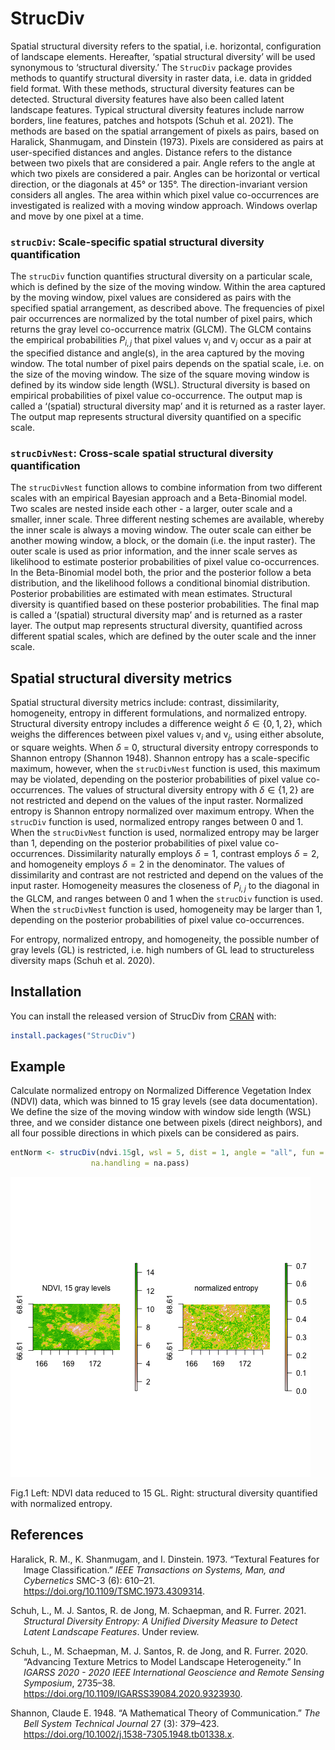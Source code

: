 
<!-- README.md is generated from README.Rmd. Please edit that file -->

# StrucDiv

<!-- badges: start -->
<!-- badges: end -->

Spatial structural diversity refers to the spatial, i.e. horizontal,
configuration of landscape elements. Hereafter, ‘spatial structural
diversity’ will be used synonymous to ‘structural diversity.’ The
`StrucDiv` package provides methods to quantify structural diversity in
raster data, i.e. data in gridded field format. With these methods,
structural diversity features can be detected. Structural diversity
features have also been called latent landscape features. Typical
structural diversity features include narrow borders, line features,
patches and hotspots (Schuh et al. 2021). The methods are based on the
spatial arrangement of pixels as pairs, based on Haralick, Shanmugam,
and Dinstein (1973). Pixels are considered as pairs at user-specified
distances and angles. Distance refers to the distance between two pixels
that are considered a pair. Angle refers to the angle at which two
pixels are considered a pair. Angles can be horizontal or vertical
direction, or the diagonals at 45° or 135°. The direction-invariant
version considers all angles. The area within which pixel value
co-occurrences are investigated is realized with a moving window
approach. Windows overlap and move by one pixel at a time.

### `strucDiv`: Scale-specific spatial structural diversity quantification

The `strucDiv` function quantifies structural diversity on a particular
scale, which is defined by the size of the moving window. Within the
area captured by the moving window, pixel values are considered as pairs
with the specified spatial arrangement, as described above. The
frequencies of pixel pair occurrences are normalized by the total number
of pixel pairs, which returns the gray level co-occurrence matrix
(GLCM). The GLCM contains the empirical probabilities
*P*<sub>*i*, *j*</sub> that pixel values v<sub>*i*</sub> and
v<sub>*j*</sub> occur as a pair at the specified distance and angle(s),
in the area captured by the moving window. The total number of pixel
pairs depends on the spatial scale, i.e. on the size of the moving
window. The size of the square moving window is defined by its window
side length (WSL). Structural diversity is based on empirical
probabilities of pixel value co-occurrence. The output map is called a
‘(spatial) structural diversity map’ and it is returned as a raster
layer. The output map represents structural diversity quantified on a
specific scale.

### `strucDivNest`: Cross-scale spatial structural diversity quantification

The `strucDivNest` function allows to combine information from two
different scales with an empirical Bayesian approach and a Beta-Binomial
model. Two scales are nested inside each other - a larger, outer scale
and a smaller, inner scale. Three different nesting schemes are
available, whereby the inner scale is always a moving window. The outer
scale can either be another mowing window, a block, or the domain
(i.e. the input raster). The outer scale is used as prior information,
and the inner scale serves as likelihood to estimate posterior
probabilities of pixel value co-occurrences. In the Beta-Binomial model
both, the prior and the posterior follow a beta distribution, and the
likelihood follows a conditional binomial distribution. Posterior
probabilities are estimated with mean estimates. Structural diversity is
quantified based on these posterior probabilities. The final map is
called a ‘(spatial) structural diversity map’ and is returned as a
raster layer. The output map represents structural diversity, quantified
across different spatial scales, which are defined by the outer scale
and the inner scale.

## Spatial structural diversity metrics

Spatial structural diversity metrics include: contrast, dissimilarity,
homogeneity, entropy in different formulations, and normalized entropy.
Structural diversity entropy includes a difference weight
*δ* ∈ {0, 1, 2}, which weighs the differences between pixel values
v<sub>*i*</sub> and v<sub>*j*</sub>, using either absolute, or square
weights. When *δ* = 0, structural diversity entropy corresponds to
Shannon entropy (Shannon 1948). Shannon entropy has a scale-specific
maximum, however, when the `strucDivNest` function is used, this maximum
may be violated, depending on the posterior probabilities of pixel value
co-occurrences. The values of structural diversity entropy with
*δ* ∈ {1, 2} are not restricted and depend on the values of the input
raster. Normalized entropy is Shannon entropy normalized over maximum
entropy. When the `strucDiv` function is used, normalized entropy ranges
between 0 and 1. When the `strucDivNest` function is used, normalized
entropy may be larger than 1, depending on the posterior probabilities
of pixel value co-occurrences. Dissimilarity naturally employs *δ* = 1,
contrast employs *δ* = 2, and homogeneity employs *δ* = 2 in the
denominator. The values of dissimilarity and contrast are not restricted
and depend on the values of the input raster. Homogeneity measures the
closeness of *P*<sub>*i*, *j*</sub> to the diagonal in the GLCM, and
ranges between 0 and 1 when the `strucDiv` function is used. When the
`strucDivNest` function is used, homogeneity may be larger than 1,
depending on the posterior probabilities of pixel value co-occurrences.

For entropy, normalized entropy, and homogeneity, the possible number of
gray levels (GL) is restricted, i.e. high numbers of GL lead to
structureless diversity maps (Schuh et al. 2020).

## Installation

You can install the released version of StrucDiv from
[CRAN](https://CRAN.R-project.org) with:

``` r
install.packages("StrucDiv")
```

## Example

Calculate normalized entropy on Normalized Difference Vegetation Index
(NDVI) data, which was binned to 15 gray levels (see data
documentation). We define the size of the moving window with window side
length (WSL) three, and we consider distance one between pixels (direct
neighbors), and all four possible directions in which pixels can be
considered as pairs.

``` r
entNorm <- strucDiv(ndvi.15gl, wsl = 5, dist = 1, angle = "all", fun = entropyNorm,
                  na.handling = na.pass)
```

![title](vignettes/figIn/vign.png)

<figcaption align="left">
Fig.1 Left: NDVI data reduced to 15 GL. Right: structural diversity
quantified with normalized entropy.
</figcaption>

## References

<div id="refs" class="references csl-bib-body hanging-indent">

<div id="ref-Haralick1973" class="csl-entry">

Haralick, R. M., K. Shanmugam, and I. Dinstein. 1973. “Textural Features
for Image Classification.” *IEEE Transactions on Systems, Man, and
Cybernetics* SMC-3 (6): 610–21.
<https://doi.org/10.1109/TSMC.1973.4309314>.

</div>

<div id="ref-Schuhetal2021" class="csl-entry">

Schuh, L., M. J. Santos, R. de Jong, M. Schaepman, and R. Furrer. 2021.
*Structural Diversity Entropy: A Unified Diversity Measure to Detect
Latent Landscape Features*. Under review.

</div>

<div id="ref-Schuhetal2020" class="csl-entry">

Schuh, L., M. Schaepman, M. J. Santos, R. de Jong, and R. Furrer. 2020.
“Advancing Texture Metrics to Model Landscape Heterogeneity.” In *IGARSS
2020 - 2020 IEEE International Geoscience and Remote Sensing Symposium*,
2735–38. <https://doi.org/10.1109/IGARSS39084.2020.9323930>.

</div>

<div id="ref-Shannon" class="csl-entry">

Shannon, Claude E. 1948. “A Mathematical Theory of Communication.” *The
Bell System Technical Journal* 27 (3): 379–423.
<https://doi.org/10.1002/j.1538-7305.1948.tb01338.x>.

</div>

</div>
